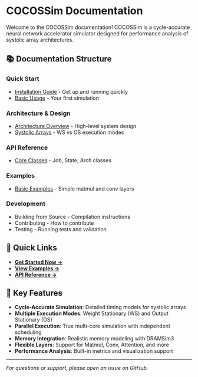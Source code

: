 # COCOSSim Documentation

Welcome to the COCOSSim documentation! COCOSSim is a cycle-accurate neural network accelerator simulator designed for performance analysis of systolic array architectures.

## 📚 Documentation Structure

### Quick Start
- [Installation Guide](guides/installation.md) - Get up and running quickly
- [Basic Usage](guides/basic-usage.md) - Your first simulation

### Architecture & Design
- [Architecture Overview](guides/architecture.md) - High-level system design
- [Systolic Arrays](guides/systolic-arrays.md) - WS vs OS execution modes

### API Reference
- [Core Classes](api/core-classes.md) - Job, State, Arch classes

### Examples
- [Basic Examples](examples/basic.md) - Simple matmul and conv layers

### Development
- Building from Source - Compilation instructions
- Contributing - How to contribute
- Testing - Running tests and validation

## 🚀 Quick Links

- **[Get Started Now →](guides/installation.md)**
- **[View Examples →](examples/basic.md)**
- **[API Reference →](api/core-classes.md)**

## 🎯 Key Features

- **Cycle-Accurate Simulation**: Detailed timing models for systolic arrays
- **Multiple Execution Modes**: Weight Stationary (WS) and Output Stationary (OS)
- **Parallel Execution**: True multi-core simulation with independent scheduling
- **Memory Integration**: Realistic memory modeling with DRAMSim3
- **Flexible Layers**: Support for Matmul, Conv, Attention, and more
- **Performance Analysis**: Built-in metrics and visualization support

---

*For questions or support, please open an issue on GitHub.*
